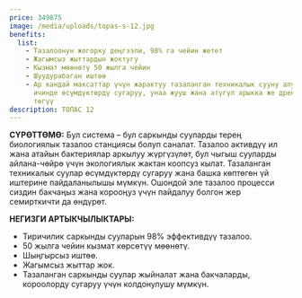 ```yaml
---
price: 349875
image: /media/uploads/topas-s-12.jpg
benefits:
  list:
    - Тазалоонун жогорку деңгээли, 98% га чейин жетет
    - Жагымсыз жыттардын жоктугу
    - Кызмат мөөнөтү 50 жылга чейин
    - Шуудурабаган иштөө
    - Ар кандай максаттар үчүн жарактуу тазаланган техникалык сууну алуу, анын
      ичинде өсүмдүктөрдү сугаруу, унаа жууш жана атүгүл арыкка же дренажга
      төгүү
description: ТОПАС 12
---
```



**СҮРӨТТӨМӨ:**
Бул система – бул саркынды сууларды терең биологиялык тазалоо станциясы болуп саналат. Тазалоо активдүү ил жана атайын бактериялар аркылуу жүргүзүлөт, бул чыгыш сууларды айлана-чөйрө үчүн экологиялык жактан коопсуз кылат.
Тазаланган техникалык суулар өсүмдүктөрдү сугаруу жана башка көптөгөн үй иштерине пайдаланылышы мүмкүн. Ошондой эле тазалоо процесси сиздин бакчаңыз жана корооңуз үчүн пайдалуу болгон жер семирткичти да өндүрөт.

**НЕГИЗГИ АРТЫКЧЫЛЫКТАРЫ:**

* Тиричилик саркынды сууларын 98% эффективдүү тазалоо.
* 50 жылга чейин кызмат көрсөтүү мөөнөтү.
* Шыңгырсыз иштөө.
* Жагымсыз жыттар жок.
* Тазаланган саркынды суулар жыйналат жана бакчаларды, короолорду сугаруу үчүн колдонулушу мүмкүн.
